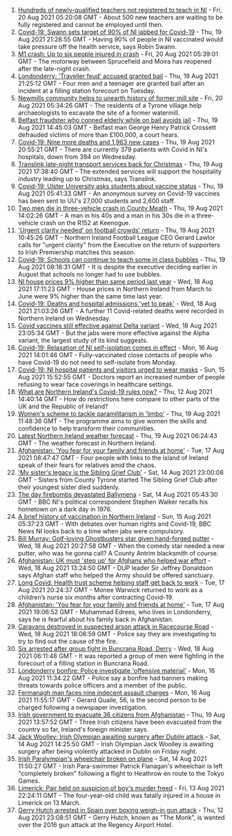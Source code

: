 1. [Hundreds of newly-qualified teachers not registered to teach in NI](https://www.bbc.co.uk/news/uk-northern-ireland-58274469) - Fri, 20 Aug 2021 05:20:08 GMT - About 500 new teachers are waiting to be fully registered and cannot be employed until then.
2. [Covid-19: Swann sets target of 90% of NI jabbed for Covid-19](https://www.bbc.co.uk/news/uk-northern-ireland-58269477) - Thu, 19 Aug 2021 21:28:55 GMT - Having 90% of people in NI vaccinated would take pressure off the health service, says Robin Swann.
3. [M1 crash: Up to six people injured in crash](https://www.bbc.co.uk/news/uk-northern-ireland-58275300) - Fri, 20 Aug 2021 05:39:01 GMT - The motorway between Sprucefield and Moira has reopened after the late-night crash.
4. [Londonderry: 'Traveller feud' accused granted bail](https://www.bbc.co.uk/news/uk-northern-ireland-foyle-west-58273879) - Thu, 19 Aug 2021 21:25:12 GMT - Four men and a teenager are granted bail after an incident at a filling station forecourt on Tuesday.
5. [Newmills community helps to unearth history of former mill site](https://www.bbc.co.uk/news/uk-northern-ireland-58276011) - Fri, 20 Aug 2021 05:34:26 GMT - The residents of a Tyrone village help archaeologists to excavate the site of a former watermill.
6. [Belfast fraudster who conned elderly while on bail avoids jail](https://www.bbc.co.uk/news/uk-northern-ireland-58272044) - Thu, 19 Aug 2021 14:45:03 GMT - Belfast man George Henry Patrick Crossett defrauded victims of more than £100,000, a court hears.
7. [Covid-19: Nine more deaths and 1,963 new cases](https://www.bbc.co.uk/news/uk-northern-ireland-58272003) - Thu, 19 Aug 2021 20:55:21 GMT - There are currently 379 patients with Covid in NI's hospitals, down from 394 on Wednesday.
8. [Translink late-night transport services back for Christmas](https://www.bbc.co.uk/news/uk-northern-ireland-58267784) - Thu, 19 Aug 2021 17:38:40 GMT - The extended services will support the hospitality industry leading up to Christmas, says Translink.
9. [Covid-19: Ulster University asks students about vaccine status](https://www.bbc.co.uk/news/uk-northern-ireland-58261413) - Thu, 19 Aug 2021 05:41:33 GMT - An anonymous survey on Covid-19 vaccines has been sent to UU's 27,000 students and 2,600 staff.
10. [Two men die in three-vehicle crash in County Meath](https://www.bbc.co.uk/news/world-europe-58272004) - Thu, 19 Aug 2021 14:02:26 GMT - A man in his 40s and a man in his 30s die in a three-vehicle crash on the R152 at Keenogue.
11. ['Urgent clarity needed' on football crowds' return](https://www.bbc.co.uk/sport/football/58267160) - Thu, 19 Aug 2021 10:45:26 GMT - Northern Ireland Football League CEO Gerard Lawlor calls for "urgent clarity" from the Executive on the return of supporters to Irish Premiership matches this season.
12. [Covid-19: Schools can continue to teach some in class bubbles](https://www.bbc.co.uk/news/uk-northern-ireland-58262835) - Thu, 19 Aug 2021 08:16:31 GMT - It is despite the executive deciding earlier in August that schools no longer had to use bubbles.
13. [NI house prices 9% higher than same period last year](https://www.bbc.co.uk/news/uk-northern-ireland-58256311) - Wed, 18 Aug 2021 17:11:23 GMT - House prices in Northern Ireland from March to June were 9% higher than the same time last year.
14. [Covid-19: Deaths and hospital admissions 'yet to peak'](https://www.bbc.co.uk/news/uk-northern-ireland-58262657) - Wed, 18 Aug 2021 21:03:26 GMT - A further 11 Covid-related deaths were recorded in Northern Ireland on Wednesday.
15. [Covid vaccines still effective against Delta variant](https://www.bbc.co.uk/news/health-58257863) - Wed, 18 Aug 2021 23:05:34 GMT - But the jabs were more effective against the Alpha variant, the largest study of its kind suggests.
16. [Covid-19: Relaxation of NI self-isolation comes in effect](https://www.bbc.co.uk/news/uk-northern-ireland-58205347) - Mon, 16 Aug 2021 14:01:46 GMT - Fully-vaccinated close contacts of people who have Covid-19 do not need to self-isolate from Monday.
17. [Covid-19: NI hospital patients and visitors urged to wear masks](https://www.bbc.co.uk/news/uk-northern-ireland-58222366) - Sun, 15 Aug 2021 15:52:55 GMT - Doctors report an increased number of people refusing to wear face coverings in healthcare settings.
18. [What are Northern Ireland's Covid-19 rules now?](https://www.bbc.co.uk/news/uk-northern-ireland-58175159) - Thu, 12 Aug 2021 14:40:14 GMT - How do restrictions here compare to other parts of the UK and the Republic of Ireland?
19. [Women's scheme to tackle paramilitarism in 'limbo'](https://www.bbc.co.uk/news/uk-northern-ireland-58199884) - Thu, 19 Aug 2021 11:48:38 GMT - The programme aims to give women the skills and confidence to help transform their communities.
20. [Latest Northern Ireland weather forecast](https://www.bbc.co.uk/news/uk-northern-ireland-26018439) - Thu, 19 Aug 2021 06:24:43 GMT - The weather forecast in Northern Ireland.
21. [Afghanistan: 'You fear for your family and friends at home'](https://www.bbc.co.uk/news/uk-northern-ireland-58241343) - Tue, 17 Aug 2021 08:47:47 GMT - Four people with links to the island of Ireland speak of their fears for relatives amid the chaos.
22. ['My sister's legacy is the Sibling Grief Club'](https://www.bbc.co.uk/news/uk-northern-ireland-58175239) - Sat, 14 Aug 2021 23:00:08 GMT - Sisters from County Tyrone started The Sibling Grief Club after their youngest sister died suddenly.
23. [The day firebombs devastated Ballymena](https://www.bbc.co.uk/news/uk-northern-ireland-58171539) - Sat, 14 Aug 2021 05:43:30 GMT - BBC NI's political correspondent Stephen Walker recalls his hometown on a dark day in 1976.
24. [A brief history of vaccination in Northern Ireland](https://www.bbc.co.uk/news/uk-northern-ireland-58086919) - Sun, 15 Aug 2021 05:37:23 GMT - With debates over human rights and Covid-19, BBC News NI looks back to a time when jabs were compulsory.
25. [Bill Murray: Golf-loving Ghostbusters star given hand-forged putter](https://www.bbc.co.uk/news/uk-northern-ireland-58263907) - Wed, 18 Aug 2021 20:27:58 GMT - When the comedy star needed a new putter, who was he gonna call? A County Antrim blacksmith of course.
26. [Afghanistan: UK must 'step up' for Afghans who helped war effort](https://www.bbc.co.uk/news/uk-northern-ireland-58258473) - Wed, 18 Aug 2021 13:24:50 GMT - DUP leader Sir Jeffrey Donaldson says Afghan staff who helped the Army should be offered sanctuary.
27. [Long Covid: Health trust scheme helping staff get back to work](https://www.bbc.co.uk/news/uk-northern-ireland-58245536) - Tue, 17 Aug 2021 20:24:37 GMT - Monee Warwick returned to work as a children’s nurse six months after contracting Covid-19.
28. [Afghanistan: 'You fear for your family and friends at home'](https://www.bbc.co.uk/news/uk-northern-ireland-58245538) - Tue, 17 Aug 2021 19:06:52 GMT - Muhammad Edrees, who lives in Londonderry, says he is fearful about his family back in Afghanistan.
29. [Caravans destroyed in suspected arson attack in Racecourse Road](https://www.bbc.co.uk/news/uk-northern-ireland-foyle-west-58262052) - Wed, 18 Aug 2021 18:08:59 GMT - Police say they are investigating to try to find out the cause of the fire.
30. [Six arrested after group fight in Buncrana Road, Derry](https://www.bbc.co.uk/news/uk-northern-ireland-foyle-west-58249077) - Wed, 18 Aug 2021 06:11:48 GMT - It was reported a group of men were fighting in the forecourt of a filling station in Buncrana Road.
31. [Londonderry bonfire: Police investigate 'offensive material'](https://www.bbc.co.uk/news/uk-northern-ireland-foyle-west-58228130) - Mon, 16 Aug 2021 11:34:22 GMT - Police say a bonfire had banners making threats towards police officers and a member of the public.
32. [Fermanagh man faces nine indecent assault charges](https://www.bbc.co.uk/news/uk-northern-ireland-58229670) - Mon, 16 Aug 2021 11:55:17 GMT - Gerard Quaile, 56, is the second person to be charged following a newspaper investigation.
33. [Irish government to evacuate 36 citizens from Afghanistan](https://www.bbc.co.uk/news/world-europe-58269484) - Thu, 19 Aug 2021 13:57:52 GMT - Three Irish citizens have been evacuated from the country so far, Ireland's foreign minister says.
34. [Jack Woolley: Irish Olympian awaiting surgery after Dublin attack](https://www.bbc.co.uk/sport/taekwondo/58216169) - Sat, 14 Aug 2021 14:25:50 GMT - Irish Olympian Jack Woolley is awaiting surgery after being violently attacked in Dublin on Friday night.
35. [Irish Paralympian's wheelchair broken on plane](https://www.bbc.co.uk/sport/disability-sport/58214675) - Sat, 14 Aug 2021 11:50:27 GMT - Irish Para-swimmer Patrick Flanagan's wheelchair is left "completely broken" following a flight to Heathrow en route to the Tokyo Games.
36. [Limerick: Pair held on suspicion of boy's murder freed](https://www.bbc.co.uk/news/world-europe-58205640) - Fri, 13 Aug 2021 22:24:11 GMT - The four-year-old child was fatally injured in a house in Limerick on 13 March.
37. [Gerry Hutch arrested in Spain over boxing weigh-in gun attack](https://www.bbc.co.uk/news/world-europe-58195768) - Thu, 12 Aug 2021 23:08:51 GMT - Gerry Hutch, known as "The Monk", is wanted over the 2016 gun attack at the Regency Airport Hotel.
